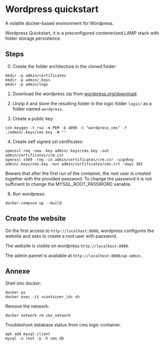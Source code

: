 # Wordpress quickstart 

A volatile docker-based environment for Wordpress. 

Wordpress Quickstart, it is a preconfigured contenerized LAMP stack with folder storage persistence. 

## Steps 

0. Create the folder architecture in the cloned folder:
```
mkdir -p admin/certificates
mkdir -p admin/.keys
mkdir -p admin/logs
```

1. Download the wordpress zip from [wordpress.org/download](https://fr.wordpress.org/download/).

2. Unzip it and store the resulting folder in the logic folder `logic/` as a folder named `wordpress`.

3. Create a public key:
```
ssh-keygen -t rsa -m PEM -b 4096 -C "wordpress_cms" -f ./admin/.keys/cms.key -N ""
```

4. Create self signed ssl certificates:
```
openssl req -new -key admin/.keys/cms.key -out admin/certificates/crm.csr
openssl x509 -req -in admin/certificates/crm.csr -signkey admin/.keys/cms.key -out admin/certificates/cms.crt -days 365
```

Beware that after the first run of the container, the root user is created together with the provided password. To change the password it is not sufficient to change the MYSQL_ROOT_PASSWORD variable. 

8. Run wordpress:
```
docker-compose up --build
```

## Create the website 

On the first access to `http://localhost:8080`, wordpress configures the website and asks to create a root user with password. 

The website is visible on wordpress `http://localhost:8080`.

The admin pannel is available at `http://localhost:8080/wp-admin`.

## Annexe 

Shell into docker: 
```
docker ps 
docker exec -it <container_id> sh 
```

Remove the network:
```
docker network rm cms_network
```

Troubleshoot database status from cms logic container. 
```
apk add mysql-client
mysql -u root -p -h cms_db
```



